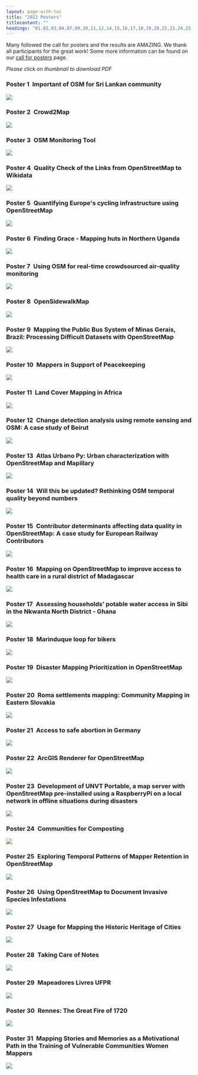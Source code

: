 ```yaml
---
layout: page-with-toc
title: "2022 Posters"
titlecontent: ""
headings: "01,02,03,04,07,09,10,11,12,14,15,16,17,18,19,20,22,23,24,25,26,27,28,29,30,31,32,33,34,35"
---
```


<style>
  body {
    counter-reset: poster-submission;
  }
  h3::before {
    counter-increment: poster-submission;
    content: "Poster " counter(poster-submission) " ";
    font-weight: bold;
  }
</style>

Many followed the call for posters and the results are AMAZING. We thank all participants for the great work! Some more information can be found on our [call for posters](/calls/posters) page.

*Please click on thumbnail to download PDF*

<h3 id="01">Important of OSM for Sri Lankan community</h3>

[<img src="../img/posters/01.jpg" style="max-height:351px; max-width:351px;">](https://files.osmfoundation.org/s/QXi968oMooipPWX)

<h3 id="02">Crowd2Map</h3>

[<img src="../img/posters/02.jpg" style="max-height:351px; max-width:351px;">](https://files.osmfoundation.org/s/fykAgNwr8tJpGyT)

<h3 id="03">OSM Monitoring Tool</h3>

[<img src="../img/posters/03.jpg" style="max-height:351px; max-width:351px;">](https://files.osmfoundation.org/s/LSnb3TqrH62zrHN)

<h3 id="04">Quality Check of the Links from OpenStreetMap to Wikidata</h3>

[<img src="../img/posters/04.jpg" style="max-height:351px; max-width:351px;">](https://files.osmfoundation.org/s/CMPYdRKmbDxBkrn)

<h3 id="07">Quantifying Europe's cycling infrastructure using OpenStreetMap</h3>

[<img src="../img/posters/07.jpg" style="max-height:351px; max-width:351px;">](https://files.osmfoundation.org/s/aDcLGHjtqP8PcJ5)

<h3 id="09">Finding Grace - Mapping huts in Northern Uganda</h3>

[<img src="../img/posters/09.jpg" style="max-height:351px; max-width:351px;">](https://files.osmfoundation.org/s/xE5J45FjTrLN9if)

<h3 id="10">Using OSM for real-time crowdsourced air-quality monitoring</h3>

[<img src="../img/posters/10.jpg" style="max-height:351px; max-width:351px;">](https://files.osmfoundation.org/s/TwsSq9kdEZ4EH2k)

<h3 id="11">OpenSidewalkMap</h3>

[<img src="../img/posters/11.jpg" style="max-height:351px; max-width:351px;">](https://files.osmfoundation.org/s/RRk9zSzjkPxz7kM)

<h3 id="12">Mapping the Public Bus System of Minas Gerais, Brazil: Processing Difficult Datasets with OpenStreetMap</h3>

[<img src="../img/posters/12.jpg" style="max-height:351px; max-width:351px;">](https://files.osmfoundation.org/s/YyBKYjKZGLTfKyK)

<h3 id="14">Mappers in Support of Peacekeeping</h3>

[<img src="../img/posters/14.jpg" style="max-height:351px; max-width:351px;">](https://files.osmfoundation.org/s/qJKo5wwGjnywgys)

<h3 id="15">Land Cover Mapping in Africa</h3>

[<img src="../img/posters/15.jpg" style="max-height:351px; max-width:351px;">](https://files.osmfoundation.org/s/HJkcS9atHReQTYL)

<h3 id="16">Change detection analysis using remote sensing and OSM: A case study of Beirut</h3>

[<img src="../img/posters/16.jpg" style="max-height:351px; max-width:351px;">](https://files.osmfoundation.org/s/qgHCPFBW8qc4rye)

<h3 id="17">Atlas Urbano Py: Urban characterization with OpenStreetMap and Mapillary</h3>

[<img src="../img/posters/17.jpg" style="max-height:351px; max-width:351px;">](https://files.osmfoundation.org/s/8tTkS5ApQ3GPFj7)

<h3 id="18">Will this be updated? Rethinking OSM temporal quality beyond numbers</h3>

[<img src="../img/posters/18.jpg" style="max-height:351px; max-width:351px;">](https://files.osmfoundation.org/s/wZ3sm9MHjNpMr33)

<h3 id="19">Contributor determinants affecting data quality in OpenStreetMap: A case study for European Railway Contributors</h3>

[<img src="../img/posters/19.jpg" style="max-height:351px; max-width:351px;">](https://files.osmfoundation.org/s/tx6AgC8TNTydDLA)

<h3 id="20">Mapping on OpenStreetMap to improve access to health care in a rural district of Madagascar</h3>

[<img src="../img/posters/20.jpg" style="max-height:351px; max-width:351px;">](https://files.osmfoundation.org/s/kiZ6Q66cC574w6a)

<h3 id="22">Assessing households’ potable water access in Sibi in the Nkwanta North District - Ghana</h3>

[<img src="../img/posters/22.jpg" style="max-height:351px; max-width:351px;">](https://files.osmfoundation.org/s/36fDHTFmWs82yNJ)

<h3 id="23">Marinduque loop for bikers</h3>

[<img src="../img/posters/23.jpg" style="max-height:351px; max-width:351px;">](https://files.osmfoundation.org/s/ZngSfLFdBSiYQER)

<h3 id="24">Disaster Mapping Prioritization in OpenStreetMap</h3>

[<img src="../img/posters/24.jpg" style="max-height:351px; max-width:351px;">](https://files.osmfoundation.org/s/eB7osW7aSTbNHAC)

<h3 id="25">Roma settlements mapping: Community Mapping in Eastern Slovakia</h3>

[<img src="../img/posters/25.jpg" style="max-height:351px; max-width:351px;">](https://files.osmfoundation.org/s/iQpLxK4d6EADDYA)

<h3 id="26">Access to safe abortion in Germany</h3>

[<img src="../img/posters/26.jpg" style="max-height:351px; max-width:351px;">](https://files.osmfoundation.org/s/MfweMaQyzaZiQ4p)

<h3 id="27">ArcGIS Renderer for OpenStreetMap</h3>

[<img src="../img/posters/27.jpg" style="max-height:351px; max-width:351px;">](https://files.osmfoundation.org/s/xDdDz3rpQX2C7FJ)

<h3 id="28">Development of UNVT Portable, a map server with OpenStreetMap pre-installed using a RaspberryPi on a local network in offline situations during disasters</h3>

[<img src="../img/posters/28.jpg" style="max-height:351px; max-width:351px;">](https://files.osmfoundation.org/s/JBQyGxzFXYZoxKQ)

<h3 id="29">Communities for Composting</h3>

[<img src="../img/posters/29.jpg" style="max-height:351px; max-width:351px;">](https://files.osmfoundation.org/s/NQtZpQgzfEa6ZPt)

<h3 id="30">Exploring Temporal Patterns of Mapper Retention in OpenStreetMap</h3>

[<img src="../img/posters/30.jpg" style="max-height:351px; max-width:351px;">](https://files.osmfoundation.org/s/Xp764cemTtfiPbk)

<h3 id="31">Using OpenStreetMap to Document Invasive Species Infestations</h3>

[<img src="../img/posters/31.jpg" style="max-height:351px; max-width:351px;">](https://files.osmfoundation.org/s/gBK86MGXa35waZp)

<h3 id="32">Usage for Mapping the Historic Heritage of Cities</h3>

[<img src="../img/posters/32.jpg" style="max-height:351px; max-width:351px;">](https://files.osmfoundation.org/s/nGzYbndrJ9W6meG)

<h3 id="33">Taking Care of Notes</h3>

[<img src="../img/posters/33.jpg" style="max-height:351px; max-width:351px;">](https://files.osmfoundation.org/s/cgiyMMB5qcmFwRT)

<h3 id="34">Mapeadores Livres UFPR</h3>

[<img src="../img/posters/34.jpg" style="max-height:351px; max-width:351px;">](https://files.osmfoundation.org/s/QY9wnPjTcxsrXzB)

<h3 id="35">Rennes: The Great Fire of 1720</h3>

[<img src="../img/posters/35.jpg" style="max-height:351px; max-width:351px;">](https://files.osmfoundation.org/s/Ra2JHAJED7m96az)

<h3 id="36">Mapping Stories and Memories as a Motivational Path in the Training of Vulnerable Communities Women Mappers</h3>

[<img src="../img/posters/36.jpg" style="max-height:351px; max-width:351px;">](https://files.osmfoundation.org/s/P9qNZpXAW5LMBCJ)
